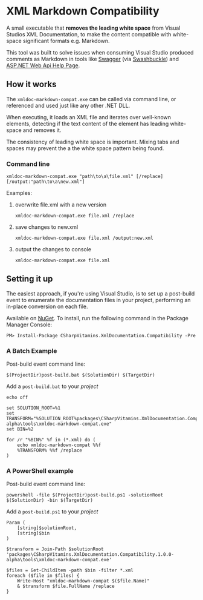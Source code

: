 # XML Markdown Compatibility

A small executable that **removes the leading white space** from Visual Studios XML Documentation, to make the content compatible with white-space significant formats e.g. Markdown.

This tool was built to solve issues when consuming Visual Studio produced comments as Markdown in tools like [Swagger](http://swagger.io/) (via [Swashbuckle](https://github.com/domaindrivendev/Swashbuckle)) and [ASP.NET Web Api Help Page](https://www.nuget.org/packages/Microsoft.AspNet.WebApi.HelpPage).


## How it works

The `xmldoc-markdown-compat.exe` can be called via command line, or referenced and used just like any other .NET DLL. 

When executing, it loads an XML file and iterates over well-known elements, detecting if the text content of the element has leading white-space and removes it.

The consistency of leading white space is important. Mixing tabs and spaces may prevent the a the white space pattern being found. 


### Command line
	
	xmldoc-markdown-compat.exe "path\to\a\file.xml" [/replace] [/output:"path\to\a\new.xml"]

Examples:
	
 1. overwrite file.xml with a new version
    
        xmldoc-markdown-compat.exe file.xml /replace

 2. save changes to new.xml
	
        xmldoc-markdown-compat.exe file.xml /output:new.xml
	
 3. output the changes to console
	
        xmldoc-markdown-compat.exe file.xml
	
	   


## Setting it up

The easiest approach, if you're using Visual Studio, is to set up a post-build event to enumerate the documentation files in your project, performing an in-place conversion on each file.

Available on [NuGet](https://www.nuget.org/packages/CSharpVitamins.XmlDocumentation.Compatibility/). To install, run the following command in the Package Manager Console:

	PM> Install-Package CSharpVitamins.XmlDocumentation.Compatibility -Pre


### A Batch Example

Post-build event command line:

	$(ProjectDir)post-build.bat $(SolutionDir) $(TargetDir)


Add a `post-build.bat` to your *project*

	echo off
	
	set SOLUTION_ROOT=%1
	set TRANSFORM="%SOLUTION_ROOT%packages\CSharpVitamins.XmlDocumentation.Compatibility.1.0.0-alpha\tools\xmldoc-markdown-compat.exe"
	set BIN=%2
	
	for /r "%BIN%" %f in (*.xml) do (
		echo xmldoc-markdown-compat %%f
		%TRANSFORM% %%f /replace
	)


### A PowerShell example

Post-build event command line:

	powershell -file $(ProjectDir)post-build.ps1 -solutionRoot $(SolutionDir) -bin $(TargetDir)


Add a `post-build.ps1` to your *project*

	Param (
		[string]$solutionRoot,
		[string]$bin
	)
	
	$transform = Join-Path $solutionRoot 'packages\CSharpVitamins.XmlDocumentation.Compatibility.1.0.0-alpha\tools\xmldoc-markdown-compat.exe'
	
	$files = Get-ChildItem -path $bin -filter *.xml
	foreach ($file in $files) {
		Write-Host "xmldoc-markdown-compat $($file.Name)"
		& $transform $file.FullName /replace
	}

